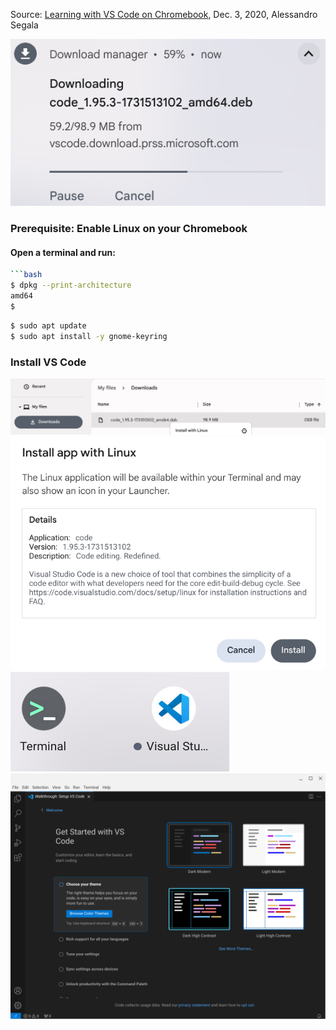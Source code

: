 

Source: [Learning with VS Code on Chromebook](https://code.visualstudio.com/blogs/2020/12/03/chromebook-get-started), Dec. 3, 2020, Alessandro Segala

<img src="images/chromebook-downloading-visual_studio_code_install_amd64_deb.png">

### Prerequisite: Enable Linux on your Chromebook
#### Open a terminal and run:
```bash
```bash
$ dpkg --print-architecture
amd64
$
```

```bash
$ sudo apt update
$ sudo apt install -y gnome-keyring
```

### Install VS Code
<img src="images/Screenshot 2024-12-10 3.38.41 PM.png">

<img src="images/Screenshot 2024-12-10 3.39.01 PM.png">
<img src="images/Screenshot 2024-12-10 3.40.27 PM.png">
<img src="images/Screenshot 2024-12-10 3.40.36 PM.png">
